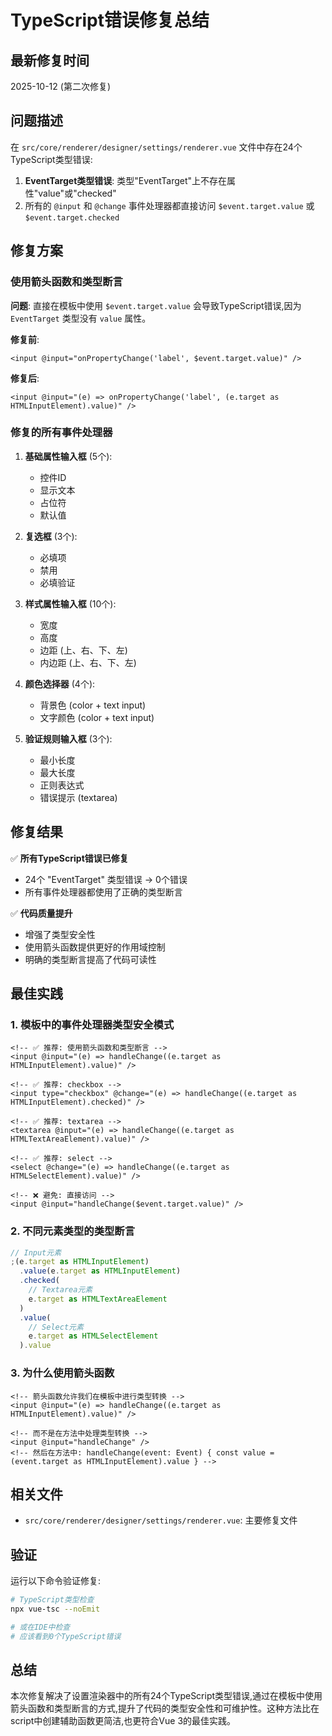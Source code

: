 # TypeScript错误修复总结

## 最新修复时间

2025-10-12 (第二次修复)

## 问题描述

在 `src/core/renderer/designer/settings/renderer.vue` 文件中存在24个TypeScript类型错误:

1. **EventTarget类型错误**: 类型"EventTarget"上不存在属性"value"或"checked"
2. 所有的 `@input` 和 `@change` 事件处理器都直接访问 `$event.target.value` 或 `$event.target.checked`

## 修复方案

### 使用箭头函数和类型断言

**问题**: 直接在模板中使用 `$event.target.value` 会导致TypeScript错误,因为 `EventTarget` 类型没有 `value` 属性。

**修复前**:

```vue
<input @input="onPropertyChange('label', $event.target.value)" />
```

**修复后**:

```vue
<input @input="(e) => onPropertyChange('label', (e.target as HTMLInputElement).value)" />
```

### 修复的所有事件处理器

1. **基础属性输入框** (5个):

   - 控件ID
   - 显示文本
   - 占位符
   - 默认值

2. **复选框** (3个):

   - 必填项
   - 禁用
   - 必填验证

3. **样式属性输入框** (10个):

   - 宽度
   - 高度
   - 边距 (上、右、下、左)
   - 内边距 (上、右、下、左)

4. **颜色选择器** (4个):

   - 背景色 (color + text input)
   - 文字颜色 (color + text input)

5. **验证规则输入框** (3个):
   - 最小长度
   - 最大长度
   - 正则表达式
   - 错误提示 (textarea)

## 修复结果

✅ **所有TypeScript错误已修复**

- 24个 "EventTarget" 类型错误 → 0个错误
- 所有事件处理器都使用了正确的类型断言

✅ **代码质量提升**

- 增强了类型安全性
- 使用箭头函数提供更好的作用域控制
- 明确的类型断言提高了代码可读性

## 最佳实践

### 1. 模板中的事件处理器类型安全模式

```vue
<!-- ✅ 推荐: 使用箭头函数和类型断言 -->
<input @input="(e) => handleChange((e.target as HTMLInputElement).value)" />

<!-- ✅ 推荐: checkbox -->
<input type="checkbox" @change="(e) => handleChange((e.target as HTMLInputElement).checked)" />

<!-- ✅ 推荐: textarea -->
<textarea @input="(e) => handleChange((e.target as HTMLTextAreaElement).value)" />

<!-- ✅ 推荐: select -->
<select @change="(e) => handleChange((e.target as HTMLSelectElement).value)" />

<!-- ❌ 避免: 直接访问 -->
<input @input="handleChange($event.target.value)" />
```

### 2. 不同元素类型的类型断言

```typescript
// Input元素
;(e.target as HTMLInputElement)
  .value(e.target as HTMLInputElement)
  .checked(
    // Textarea元素
    e.target as HTMLTextAreaElement
  )
  .value(
    // Select元素
    e.target as HTMLSelectElement
  ).value
```

### 3. 为什么使用箭头函数

```vue
<!-- 箭头函数允许我们在模板中进行类型转换 -->
<input @input="(e) => handleChange((e.target as HTMLInputElement).value)" />

<!-- 而不是在方法中处理类型转换 -->
<input @input="handleChange" />
<!-- 然后在方法中: handleChange(event: Event) { const value = (event.target as HTMLInputElement).value } -->
```

## 相关文件

- `src/core/renderer/designer/settings/renderer.vue`: 主要修复文件

## 验证

运行以下命令验证修复:

```bash
# TypeScript类型检查
npx vue-tsc --noEmit

# 或在IDE中检查
# 应该看到0个TypeScript错误
```

## 总结

本次修复解决了设置渲染器中的所有24个TypeScript类型错误,通过在模板中使用箭头函数和类型断言的方式,提升了代码的类型安全性和可维护性。这种方法比在script中创建辅助函数更简洁,也更符合Vue 3的最佳实践。
